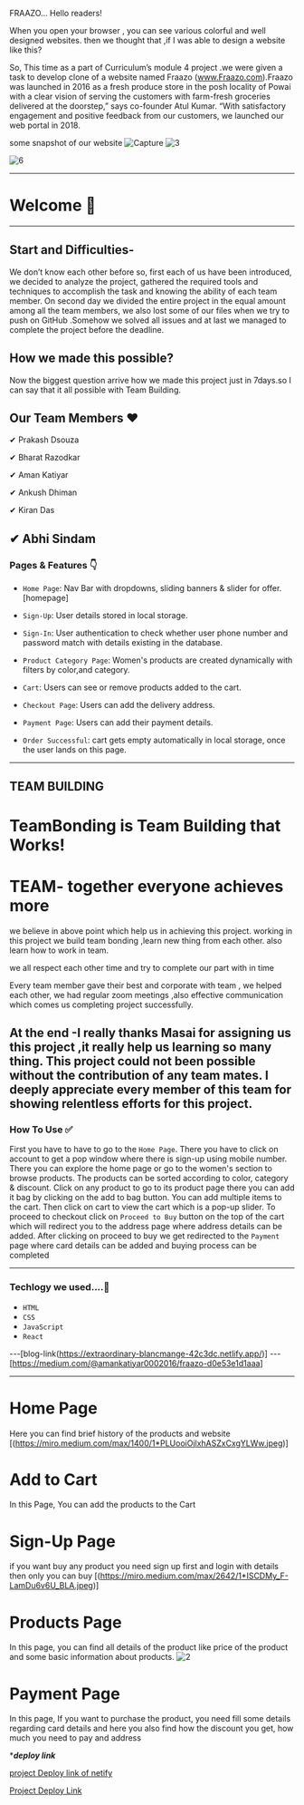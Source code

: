 FRAAZO…
Hello readers!

When you open your browser , you can see various colorful and well designed websites. then we thought that ,if I was able to design a website like this?

So, This time as a part of Curriculum’s module 4 project .we were given a task to develop clone of a website named Fraazo (www.Fraazo.com).Fraazo was launched in 2016 as a fresh produce store in the posh locality of Powai with a clear vision of serving the customers with farm-fresh groceries delivered at the doorstep,” says co-founder Atul Kumar. “With satisfactory engagement and positive feedback from our customers, we launched our web portal in 2018.


some snapshot of our website
![Capture](https://miro.medium.com/max/1400/1*PLUooiOjlxhASZxCxgYLWw.jpeg)
![3](https://miro.medium.com/max/2688/1*ueeUvjoWujBf0OdbPGX3Uw.jpeg)

![6](https://miro.medium.com/max/1400/1*5x1IoVXMqOKrooFdXxGGCw.jpeg)


---

# Welcome 👋

---

## Start and Difficulties-

We don’t know each other before so, first each of us have been introduced, we decided to analyze the project, gathered the required tools and techniques to accomplish the task and knowing the ability of each team member. On second day we divided the entire project in the equal amount among all the team members, we also lost some of our files when we try to push on GitHub .Somehow we solved all issues and at last we managed to complete the project before the deadline.


## How we made this possible?

Now the biggest question arrive how we made this project just in 7days.so I can say that it all possible with Team Building.

## Our Team Members ❤️
✔ Prakash Dsouza

✔ Bharat Razodkar

✔ Aman Katiyar

✔ Ankush Dhiman

✔ Kiran Das

✔ Abhi Sindam
---

### Pages & Features 👇

- `Home Page`: Nav Bar with dropdowns, sliding banners & slider for offer.
[homepage]
- `Sign-Up`: User details stored in local storage.
- `Sign-In`: User authentication to check whether user phone number and password match with details existing in the database.

- `Product Category Page`: Women's products are created dynamically with filters by color,and category.
- `Cart`: Users can see or remove products added to the cart.
- `Checkout Page`: Users can add the delivery address.
- `Payment Page`: Users can add their payment details.
- `Order Successful`: cart gets empty automatically in local storage, once the user lands on this page.

---
## TEAM BUILDING

# TeamBonding is Team Building that Works!

# TEAM- together everyone achieves more

we believe in above point which help us in achieving this project. working in this project we build team bonding ,learn new thing from each other. also learn how to work in team.

we all respect each other time and try to complete our part with in time

Every team member gave their best and corporate with team , we helped each other, we had regular zoom meetings ,also effective communication which comes us completing project successfully.

At the end -I really thanks Masai for assigning us this project ,it really help us learning so many thing. This project could not been possible without the contribution of any team mates. I deeply appreciate every member of this team for showing relentless efforts for this project.
---
### How To Use ✅

First you have to have to go to the `Home Page`. There you have to click on account to get a pop window where there is sign-up using mobile number.  There you can explore the home page or go to the women's section to browse products. The products can be sorted according to color,  category & discount. Click on any product to go to its product page there you can add it bag by clicking on the add to bag button. You can add multiple items to the cart. Then click on cart to view the cart which is a pop-up slider. To proceed to checkout click on `Proceed to Buy` button on the top of the cart which will redirect you to the address page where address details can be added. After clicking on proceed to buy we get redirected to the `Payment` page where card details can be added and buying process can be completed

---

### Techlogy we used....🔧

- `HTML`
- `CSS`
- `JavaScript`
- `React`

---[blog-link(https://extraordinary-blancmange-42c3dc.netlify.app/)]
---[https://medium.com/@amankatiyar0002016/fraazo-d0e53e1d1aaa]



---

# Home Page
Here you can find brief history of the products and website
 [(https://miro.medium.com/max/1400/1*PLUooiOjlxhASZxCxgYLWw.jpeg)]
    



# Add to Cart
In this Page, You can add the products to the Cart





# Sign-Up Page
if you want buy any product you need sign up first and login with details then only you can buy
[(https://miro.medium.com/max/2642/1*ISCDMy_F-LamDu6v6U_BLA.jpeg)]





# Products Page
In this page, you can find all details of the product like price of the product and some basic information about products.
![2](https://miro.medium.com/max/1400/1*5x1IoVXMqOKrooFdXxGGCw.jpeg)



 # Payment Page
In this page, If you want to purchase the product, you need fill some details regarding card details and here you also find how the discount you get, how much you need to pay and address





****deploy link***

[project Deploy link of netify](https://extraordinary-blancmange-42c3dc.netlify.app/)


[Project Deploy Link](https://github.com/Kirandas96/Fraazo)
